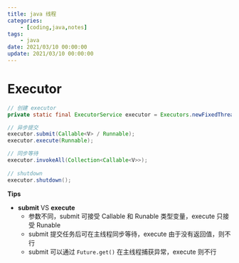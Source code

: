 ```yaml
---
title: java 线程
categories: 
	- [coding,java,notes]
tags:
	- java
date: 2021/03/10 00:00:00
update: 2021/03/10 00:00:00
---
```


# Executor

```java
// 创建 executor
private static final ExecutorService executor = Executors.newFixedThreadPool(8);

// 异步提交 
executor.submit(Callable<V> / Runnable);
executor.execute(Runnable);

// 同步等待
executor.invokeAll(Collection<Callable<V>>);
  
// shutdown 
executor.shutdown();
```

**Tips**

- **submit** VS **execute** 
  - 参数不同，submit 可接受 Callable 和 Runable 类型变量，execute 只接受 Runable
  - submit 提交任务后可在主线程同步等待，execute 由于没有返回值，则不行
  - submit 可以通过 `Future.get()` 在主线程捕获异常，execute 则不行 

